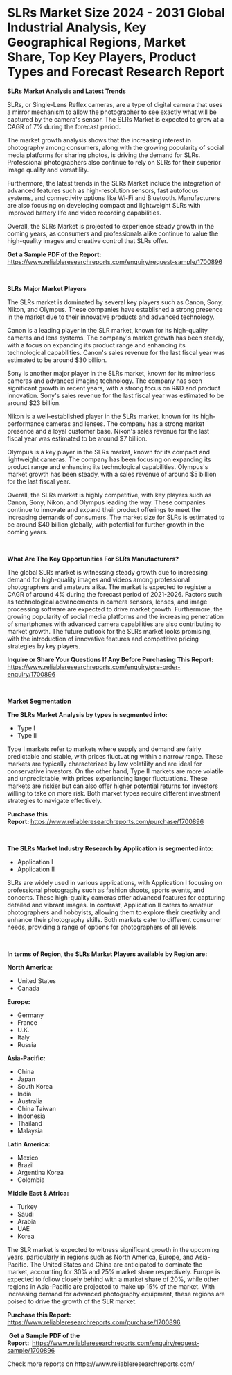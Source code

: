 <p><h1>SLRs Market Size 2024 - 2031 Global Industrial Analysis, Key Geographical Regions, Market Share, Top Key Players, Product Types and Forecast Research Report</h1></p><p><strong>SLRs Market Analysis and Latest Trends</strong></p>
<p><p>SLRs, or Single-Lens Reflex cameras, are a type of digital camera that uses a mirror mechanism to allow the photographer to see exactly what will be captured by the camera's sensor. The SLRs Market is expected to grow at a CAGR of 7% during the forecast period. </p><p>The market growth analysis shows that the increasing interest in photography among consumers, along with the growing popularity of social media platforms for sharing photos, is driving the demand for SLRs. Professional photographers also continue to rely on SLRs for their superior image quality and versatility. </p><p>Furthermore, the latest trends in the SLRs Market include the integration of advanced features such as high-resolution sensors, fast autofocus systems, and connectivity options like Wi-Fi and Bluetooth. Manufacturers are also focusing on developing compact and lightweight SLRs with improved battery life and video recording capabilities. </p><p>Overall, the SLRs Market is projected to experience steady growth in the coming years, as consumers and professionals alike continue to value the high-quality images and creative control that SLRs offer.</p></p>
<p><strong>Get a Sample PDF of the Report:&nbsp;</strong> <a href="https://www.reliableresearchreports.com/enquiry/request-sample/1700896">https://www.reliableresearchreports.com/enquiry/request-sample/1700896</a></p>
<p>&nbsp;</p>
<p><strong>SLRs Major Market Players</strong></p>
<p><p>The SLRs market is dominated by several key players such as Canon, Sony, Nikon, and Olympus. These companies have established a strong presence in the market due to their innovative products and advanced technology.</p><p>Canon is a leading player in the SLR market, known for its high-quality cameras and lens systems. The company's market growth has been steady, with a focus on expanding its product range and enhancing its technological capabilities. Canon's sales revenue for the last fiscal year was estimated to be around $30 billion.</p><p>Sony is another major player in the SLRs market, known for its mirrorless cameras and advanced imaging technology. The company has seen significant growth in recent years, with a strong focus on R&D and product innovation. Sony's sales revenue for the last fiscal year was estimated to be around $23 billion.</p><p>Nikon is a well-established player in the SLRs market, known for its high-performance cameras and lenses. The company has a strong market presence and a loyal customer base. Nikon's sales revenue for the last fiscal year was estimated to be around $7 billion.</p><p>Olympus is a key player in the SLRs market, known for its compact and lightweight cameras. The company has been focusing on expanding its product range and enhancing its technological capabilities. Olympus's market growth has been steady, with a sales revenue of around $5 billion for the last fiscal year.</p><p>Overall, the SLRs market is highly competitive, with key players such as Canon, Sony, Nikon, and Olympus leading the way. These companies continue to innovate and expand their product offerings to meet the increasing demands of consumers. The market size for SLRs is estimated to be around $40 billion globally, with potential for further growth in the coming years.</p></p>
<p>&nbsp;</p>
<p><strong>What Are The Key Opportunities For SLRs Manufacturers?</strong></p>
<p><p>The global SLRs market is witnessing steady growth due to increasing demand for high-quality images and videos among professional photographers and amateurs alike. The market is expected to register a CAGR of around 4% during the forecast period of 2021-2026. Factors such as technological advancements in camera sensors, lenses, and image processing software are expected to drive market growth. Furthermore, the growing popularity of social media platforms and the increasing penetration of smartphones with advanced camera capabilities are also contributing to market growth. The future outlook for the SLRs market looks promising, with the introduction of innovative features and competitive pricing strategies by key players.</p></p>
<p><strong>Inquire or Share Your Questions If Any Before Purchasing This Report:</strong> <a href="https://www.reliableresearchreports.com/enquiry/pre-order-enquiry/1700896">https://www.reliableresearchreports.com/enquiry/pre-order-enquiry/1700896</a></p>
<p>&nbsp;</p>
<p><strong>Market Segmentation</strong></p>
<p><strong>The SLRs Market Analysis by types is segmented into:</strong></p>
<p><ul><li>Type I</li><li>Type II</li></ul></p>
<p><p>Type I markets refer to markets where supply and demand are fairly predictable and stable, with prices fluctuating within a narrow range. These markets are typically characterized by low volatility and are ideal for conservative investors. On the other hand, Type II markets are more volatile and unpredictable, with prices experiencing larger fluctuations. These markets are riskier but can also offer higher potential returns for investors willing to take on more risk. Both market types require different investment strategies to navigate effectively.</p></p>
<p><strong>Purchase this Report:&nbsp;</strong><a href="https://www.reliableresearchreports.com/purchase/1700896">https://www.reliableresearchreports.com/purchase/1700896</a></p>
<p>&nbsp;</p>
<p><strong>The SLRs Market Industry Research by Application is segmented into:</strong></p>
<p><ul><li>Application I</li><li>Application II</li></ul></p>
<p><p>SLRs are widely used in various applications, with Application I focusing on professional photography such as fashion shoots, sports events, and concerts. These high-quality cameras offer advanced features for capturing detailed and vibrant images. In contrast, Application II caters to amateur photographers and hobbyists, allowing them to explore their creativity and enhance their photography skills. Both markets cater to different consumer needs, providing a range of options for photographers of all levels.</p></p>
<p>&nbsp;</p>
<p><strong>In terms of Region, the SLRs Market Players available by Region are:</strong></p>
<p>
    <p> <strong> North America: </strong>
        <ul>
            <li>United States</li>
            <li>Canada</li>
        </ul>
        </p> 
    <p> <strong> Europe: </strong>
        <ul>
            <li>Germany</li>
            <li>France</li>
            <li>U.K.</li>
            <li>Italy</li>
            <li>Russia</li>
        </ul>
        </p> 
    <p> <strong> Asia-Pacific: </strong>
        <ul>
            <li>China</li>
            <li>Japan</li>
            <li>South Korea</li>
            <li>India</li>
            <li>Australia</li>
            <li>China Taiwan</li>
            <li>Indonesia</li>
            <li>Thailand</li>
            <li>Malaysia</li>
        </ul>
        </p> 
    <p> <strong> Latin America: </strong>
        <ul>
            <li>Mexico</li>
            <li>Brazil</li>
            <li>Argentina Korea</li>
            <li>Colombia</li>
        </ul>
        </p> 
    <p> <strong> Middle East & Africa: </strong>
        <ul>
            <li>Turkey</li>
            <li>Saudi</li>
            <li>Arabia</li>
            <li>UAE</li>
            <li>Korea</li>
        </ul>
    </p>
    </p>
<p><p>The SLR market is expected to witness significant growth in the upcoming years, particularly in regions such as North America, Europe, and Asia-Pacific. The United States and China are anticipated to dominate the market, accounting for 30% and 25% market share respectively. Europe is expected to follow closely behind with a market share of 20%, while other regions in Asia-Pacific are projected to make up 15% of the market. With increasing demand for advanced photography equipment, these regions are poised to drive the growth of the SLR market.</p></p>
<p><strong>Purchase this Report: </strong><a href="https://www.reliableresearchreports.com/purchase/1700896">https://www.reliableresearchreports.com/purchase/1700896</a></p>
<p>&nbsp;<strong>Get a Sample PDF of the Report:&nbsp;&nbsp;</strong><a href="https://www.reliableresearchreports.com/enquiry/request-sample/1700896">https://www.reliableresearchreports.com/enquiry/request-sample/1700896</a></p>
<p><strong></strong></p>
<p>Check more reports on https://www.reliableresearchreports.com/</p>